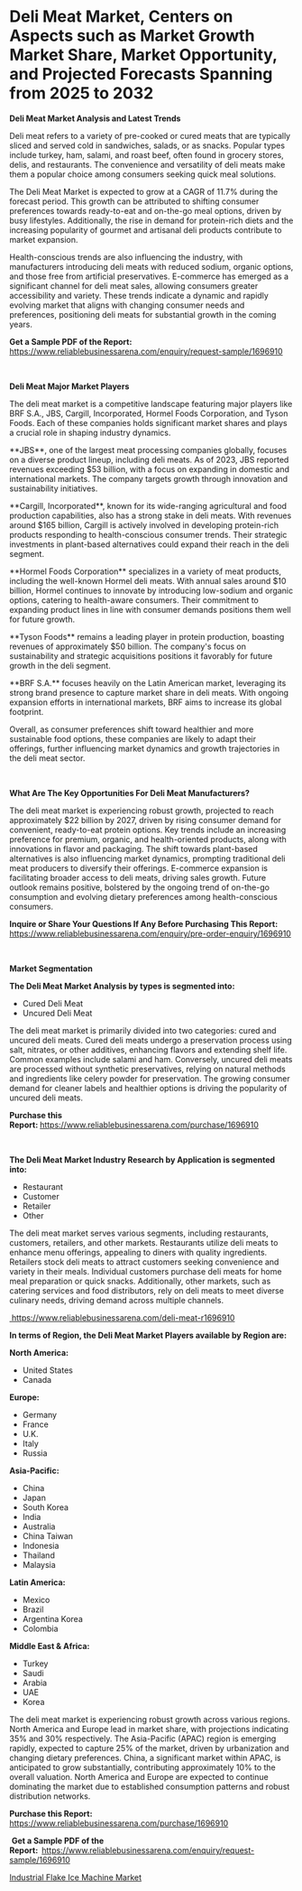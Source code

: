<p><h1>Deli Meat Market, Centers on Aspects such as Market Growth Market Share, Market Opportunity, and Projected Forecasts Spanning from 2025 to 2032</h1></p><p><strong>Deli Meat Market Analysis and Latest Trends</strong></p>
<p><p>Deli meat refers to a variety of pre-cooked or cured meats that are typically sliced and served cold in sandwiches, salads, or as snacks. Popular types include turkey, ham, salami, and roast beef, often found in grocery stores, delis, and restaurants. The convenience and versatility of deli meats make them a popular choice among consumers seeking quick meal solutions.</p><p>The Deli Meat Market is expected to grow at a CAGR of 11.7% during the forecast period. This growth can be attributed to shifting consumer preferences towards ready-to-eat and on-the-go meal options, driven by busy lifestyles. Additionally, the rise in demand for protein-rich diets and the increasing popularity of gourmet and artisanal deli products contribute to market expansion. </p><p>Health-conscious trends are also influencing the industry, with manufacturers introducing deli meats with reduced sodium, organic options, and those free from artificial preservatives. E-commerce has emerged as a significant channel for deli meat sales, allowing consumers greater accessibility and variety. These trends indicate a dynamic and rapidly evolving market that aligns with changing consumer needs and preferences, positioning deli meats for substantial growth in the coming years.</p></p>
<p><strong>Get a Sample PDF of the Report:&nbsp;</strong> <a href="https://www.reliablebusinessarena.com/enquiry/request-sample/1696910?utm_campaign=2269&utm_medium=2&utm_source=Github&utm_content=ia&utm_term=14022025&utm_id=deli-meat">https://www.reliablebusinessarena.com/enquiry/request-sample/1696910</a></p>
<p>&nbsp;</p>
<p><strong>Deli Meat Major Market Players</strong></p>
<p><p>The deli meat market is a competitive landscape featuring major players like BRF S.A., JBS, Cargill, Incorporated, Hormel Foods Corporation, and Tyson Foods. Each of these companies holds significant market shares and plays a crucial role in shaping industry dynamics.</p><p>**JBS**, one of the largest meat processing companies globally, focuses on a diverse product lineup, including deli meats. As of 2023, JBS reported revenues exceeding $53 billion, with a focus on expanding in domestic and international markets. The company targets growth through innovation and sustainability initiatives.</p><p>**Cargill, Incorporated**, known for its wide-ranging agricultural and food production capabilities, also has a strong stake in deli meats. With revenues around $165 billion, Cargill is actively involved in developing protein-rich products responding to health-conscious consumer trends. Their strategic investments in plant-based alternatives could expand their reach in the deli segment.</p><p>**Hormel Foods Corporation** specializes in a variety of meat products, including the well-known Hormel deli meats. With annual sales around $10 billion, Hormel continues to innovate by introducing low-sodium and organic options, catering to health-aware consumers. Their commitment to expanding product lines in line with consumer demands positions them well for future growth.</p><p>**Tyson Foods** remains a leading player in protein production, boasting revenues of approximately $50 billion. The company's focus on sustainability and strategic acquisitions positions it favorably for future growth in the deli segment.</p><p>**BRF S.A.** focuses heavily on the Latin American market, leveraging its strong brand presence to capture market share in deli meats. With ongoing expansion efforts in international markets, BRF aims to increase its global footprint.</p><p>Overall, as consumer preferences shift toward healthier and more sustainable food options, these companies are likely to adapt their offerings, further influencing market dynamics and growth trajectories in the deli meat sector.</p></p>
<p>&nbsp;</p>
<p><strong>What Are The Key Opportunities For Deli Meat Manufacturers?</strong></p>
<p><p>The deli meat market is experiencing robust growth, projected to reach approximately $22 billion by 2027, driven by rising consumer demand for convenient, ready-to-eat protein options. Key trends include an increasing preference for premium, organic, and health-oriented products, along with innovations in flavor and packaging. The shift towards plant-based alternatives is also influencing market dynamics, prompting traditional deli meat producers to diversify their offerings. E-commerce expansion is facilitating broader access to deli meats, driving sales growth. Future outlook remains positive, bolstered by the ongoing trend of on-the-go consumption and evolving dietary preferences among health-conscious consumers.</p></p>
<p><strong>Inquire or Share Your Questions If Any Before Purchasing This Report:</strong> <a href="https://www.reliablebusinessarena.com/enquiry/pre-order-enquiry/1696910?utm_campaign=2269&utm_medium=2&utm_source=Github&utm_content=ia&utm_term=14022025&utm_id=deli-meat">https://www.reliablebusinessarena.com/enquiry/pre-order-enquiry/1696910</a></p>
<p>&nbsp;</p>
<p><strong>Market Segmentation</strong></p>
<p><strong>The Deli Meat Market Analysis by types is segmented into:</strong></p>
<p><ul><li>Cured Deli Meat</li><li>Uncured Deli Meat</li></ul></p>
<p><p>The deli meat market is primarily divided into two categories: cured and uncured deli meats. Cured deli meats undergo a preservation process using salt, nitrates, or other additives, enhancing flavors and extending shelf life. Common examples include salami and ham. Conversely, uncured deli meats are processed without synthetic preservatives, relying on natural methods and ingredients like celery powder for preservation. The growing consumer demand for cleaner labels and healthier options is driving the popularity of uncured deli meats.</p></p>
<p><strong>Purchase this Report:&nbsp;</strong><a href="https://www.reliablebusinessarena.com/purchase/1696910?utm_campaign=2269&utm_medium=2&utm_source=Github&utm_content=ia&utm_term=14022025&utm_id=deli-meat">https://www.reliablebusinessarena.com/purchase/1696910</a></p>
<p>&nbsp;</p>
<p><strong>The Deli Meat Market Industry Research by Application is segmented into:</strong></p>
<p><ul><li>Restaurant</li><li>Customer</li><li>Retailer</li><li>Other</li></ul></p>
<p><p>The deli meat market serves various segments, including restaurants, customers, retailers, and other markets. Restaurants utilize deli meats to enhance menu offerings, appealing to diners with quality ingredients. Retailers stock deli meats to attract customers seeking convenience and variety in their meals. Individual customers purchase deli meats for home meal preparation or quick snacks. Additionally, other markets, such as catering services and food distributors, rely on deli meats to meet diverse culinary needs, driving demand across multiple channels.</p></p>
<p><a href="https://www.reliablebusinessarena.com/deli-meat-r1696910?utm_campaign=2269&utm_medium=2&utm_source=Github&utm_content=ia&utm_term=14022025&utm_id=deli-meat">&nbsp;https://www.reliablebusinessarena.com/deli-meat-r1696910</a></p>
<p><strong>In terms of Region, the Deli Meat Market Players available by Region are:</strong></p>
<p>
    <p> <strong> North America: </strong>
        <ul>
            <li>United States</li>
            <li>Canada</li>
        </ul>
        </p> 
    <p> <strong> Europe: </strong>
        <ul>
            <li>Germany</li>
            <li>France</li>
            <li>U.K.</li>
            <li>Italy</li>
            <li>Russia</li>
        </ul>
        </p> 
    <p> <strong> Asia-Pacific: </strong>
        <ul>
            <li>China</li>
            <li>Japan</li>
            <li>South Korea</li>
            <li>India</li>
            <li>Australia</li>
            <li>China Taiwan</li>
            <li>Indonesia</li>
            <li>Thailand</li>
            <li>Malaysia</li>
        </ul>
        </p> 
    <p> <strong> Latin America: </strong>
        <ul>
            <li>Mexico</li>
            <li>Brazil</li>
            <li>Argentina Korea</li>
            <li>Colombia</li>
        </ul>
        </p> 
    <p> <strong> Middle East & Africa: </strong>
        <ul>
            <li>Turkey</li>
            <li>Saudi</li>
            <li>Arabia</li>
            <li>UAE</li>
            <li>Korea</li>
        </ul>
    </p>
    </p>
<p><p>The deli meat market is experiencing robust growth across various regions. North America and Europe lead in market share, with projections indicating 35% and 30% respectively. The Asia-Pacific (APAC) region is emerging rapidly, expected to capture 25% of the market, driven by urbanization and changing dietary preferences. China, a significant market within APAC, is anticipated to grow substantially, contributing approximately 10% to the overall valuation. North America and Europe are expected to continue dominating the market due to established consumption patterns and robust distribution networks.</p></p>
<p><strong>Purchase this Report: </strong><a href="https://www.reliablebusinessarena.com/purchase/1696910?utm_campaign=2269&utm_medium=2&utm_source=Github&utm_content=ia&utm_term=14022025&utm_id=deli-meat">https://www.reliablebusinessarena.com/purchase/1696910</a></p>
<p>&nbsp;<strong>Get a Sample PDF of the Report:&nbsp;&nbsp;</strong><a href="https://www.reliablebusinessarena.com/enquiry/request-sample/1696910?utm_campaign=2269&utm_medium=2&utm_source=Github&utm_content=ia&utm_term=14022025&utm_id=deli-meat">https://www.reliablebusinessarena.com/enquiry/request-sample/1696910</a></p>
<p><strong></strong></p>
<p><p><a href="https://github.com/alberthagorsuch/Market-Research-Report-List-1/blob/main/industrial-flake-ice-machine-market.md?utm_campaign=2269&utm_medium=2&utm_source=Github&utm_content=ia&utm_term=14022025&utm_id=deli-meat">Industrial Flake Ice Machine Market</a></p></p>
